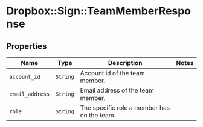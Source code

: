 # Dropbox::Sign::TeamMemberResponse



## Properties

| Name | Type | Description | Notes |
| ---- | ---- | ----------- | ----- |
| `account_id` | ```String``` |  Account id of the team member.  |  |
| `email_address` | ```String``` |  Email address of the team member.  |  |
| `role` | ```String``` |  The specific role a member has on the team.  |  |

